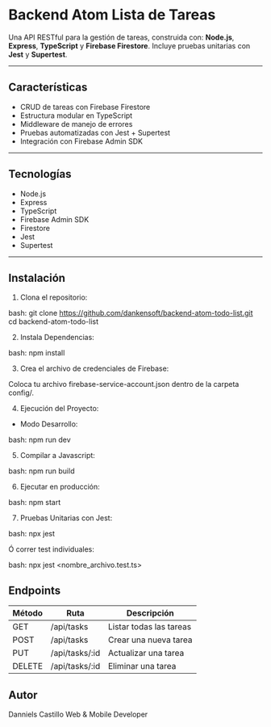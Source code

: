 # Backend Atom Lista de Tareas

Una API RESTful para la gestión de tareas, construida con: 
**Node.js**, 
**Express**, 
**TypeScript** y **Firebase Firestore**. 
Incluye pruebas unitarias con **Jest** y **Supertest**.

---

## Características

- CRUD de tareas con Firebase Firestore
- Estructura modular en TypeScript
- Middleware de manejo de errores
- Pruebas automatizadas con Jest + Supertest
- Integración con Firebase Admin SDK

---

## Tecnologías

- Node.js
- Express
- TypeScript
- Firebase Admin SDK
- Firestore
- Jest
- Supertest

---

## Instalación

1. Clona el repositorio:

bash:
git clone https://github.com/dankensoft/backend-atom-todo-list.git
cd backend-atom-todo-list

2. Instala Dependencias:

bash:
npm install

3. Crea el archivo de credenciales de Firebase:

Coloca tu archivo firebase-service-account.json dentro de la carpeta config/.

4. Ejecución del Proyecto:
- Modo Desarrollo:

bash:
npm run dev

5. Compilar a Javascript:

bash:
npm run build

6. Ejecutar en producción:

bash:
npm start

7. Pruebas Unitarias con Jest:

bash:
npx jest

Ó correr test individuales:

bash:
npx jest <nombre_archivo.test.ts>

## Endpoints
| Método | Ruta            | Descripción             |
| ------ | --------------- | ----------------------- |
| GET    | /api/tasks      | Listar todas las tareas |
| POST   | /api/tasks      | Crear una nueva tarea   |
| PUT    | /api/tasks/\:id | Actualizar una tarea    |
| DELETE | /api/tasks/\:id | Eliminar una tarea      |

## Autor
Danniels Castillo
Web & Mobile Developer
